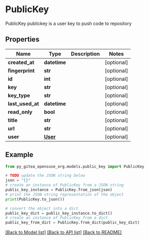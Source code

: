 # PublicKey

PublicKey publickey is a user key to push code to repository

## Properties

Name | Type | Description | Notes
------------ | ------------- | ------------- | -------------
**created_at** | **datetime** |  | [optional] 
**fingerprint** | **str** |  | [optional] 
**id** | **int** |  | [optional] 
**key** | **str** |  | [optional] 
**key_type** | **str** |  | [optional] 
**last_used_at** | **datetime** |  | [optional] 
**read_only** | **bool** |  | [optional] 
**title** | **str** |  | [optional] 
**url** | **str** |  | [optional] 
**user** | [**User**](User.md) |  | [optional] 

## Example

```python
from py_gitea_opensuse_org.models.public_key import PublicKey

# TODO update the JSON string below
json = "{}"
# create an instance of PublicKey from a JSON string
public_key_instance = PublicKey.from_json(json)
# print the JSON string representation of the object
print(PublicKey.to_json())

# convert the object into a dict
public_key_dict = public_key_instance.to_dict()
# create an instance of PublicKey from a dict
public_key_from_dict = PublicKey.from_dict(public_key_dict)
```
[[Back to Model list]](../README.md#documentation-for-models) [[Back to API list]](../README.md#documentation-for-api-endpoints) [[Back to README]](../README.md)


